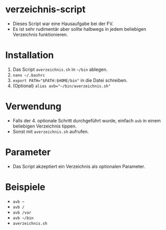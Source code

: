 # verzeichnis-script
- Dieses Script war eine Hausaufgabe bei der FV.
- Es ist sehr rudimentär aber sollte halbwegs in jedem beliebigen Verzeichnis funktionieren.

# Installation
1. Das Script `averzeichnis.sh` in `~/bin` ablegen.
2. `nano ~/.bashrc` 
3. `export PATH="$PATH:$HOME/bin"` in die Datei schreiben.
4. (Optional) `alias avb="~/bin/averzeichnis.sh"`

# Verwendung
- Falls der 4. optionale Schritt durchgeführt wurde, einfach `avb` in einem beliebigen Verzeichnis tippen.
- Sonst mit `averzeichnis.sh` aufrufen.

# Parameter
- Das Script akzeptiert ein Verzeichnis als optionalen Parameter.

# Beispiele
- `avb ~`
- `avb /`
- `avb /var`
- `avb ~/bin`
- `averzeichnis.sh`
